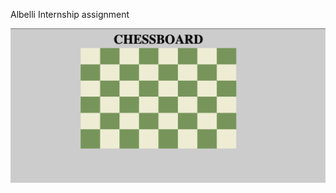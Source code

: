 
Albelli Internship assignment

![alt text](https://github.com/sensei98/chessboard/blob/main/chessboard.png)
